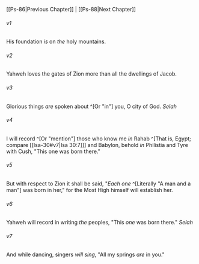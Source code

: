 ﻿---
aliases:
  - Psalms 87
---

[[Ps-86|Previous Chapter]] | [[Ps-88|Next Chapter]]

###### v1
His foundation _is_ on _the_ holy mountains.

###### v2
Yahweh loves the gates of Zion
more than all the dwellings of Jacob.

###### v3
Glorious things _are_ spoken about ^[Or "in"] you,
O city of God. _Selah_

###### v4
I will record ^[Or "mention"] those who know me
_in_ Rahab ^[That is, Egypt; compare [[Isa-30#v7|Isa 30:7]]] and Babylon,
behold _in_ Philistia and Tyre with Cush,
"This one was born there."

###### v5
But with respect to Zion it shall be said,
"_Each one_ ^[Literally "A man and a man"] was born in her,"
for the Most High himself will establish her.

###### v6
Yahweh will record in writing _the_ peoples,
"This _one_ was born there." _Selah_

###### v7
And while dancing, singers _will sing_,
"All my springs _are_ in you."